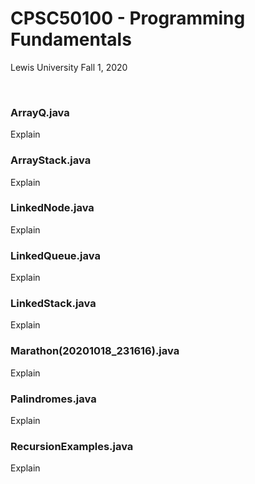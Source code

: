 # CPSC50100 - Programming Fundamentals

Lewis University Fall 1, 2020

<br />

### ArrayQ.java
Explain

### ArrayStack.java
Explain

### LinkedNode.java
Explain

### LinkedQueue.java
Explain

### LinkedStack.java
Explain

### Marathon(20201018_231616).java
Explain

### Palindromes.java
Explain

### RecursionExamples.java
Explain
